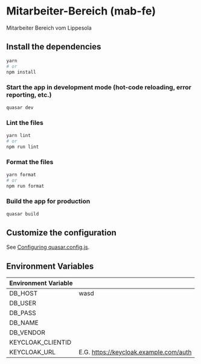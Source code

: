 # Mitarbeiter-Bereich (mab-fe)

Mitarbeiter Bereich vom Lippesola

## Install the dependencies
```bash
yarn
# or
npm install
```

### Start the app in development mode (hot-code reloading, error reporting, etc.)
```bash
quasar dev
```


### Lint the files
```bash
yarn lint
# or
npm run lint
```


### Format the files
```bash
yarn format
# or
npm run format
```



### Build the app for production
```bash
quasar build
```

## Customize the configuration
See [Configuring quasar.config.js](https://v2.quasar.dev/quasar-cli-vite/quasar-config-js).

## Environment Variables

|Environment Variable||
|------|------|
|DB_HOST|wasd|
|DB_USER|
|DB_PASS|
|DB_NAME|
|DB_VENDOR|
|KEYCLOAK_CLIENTID|
|KEYCLOAK_URL| E.G. https://keycloak.example.com/auth|
